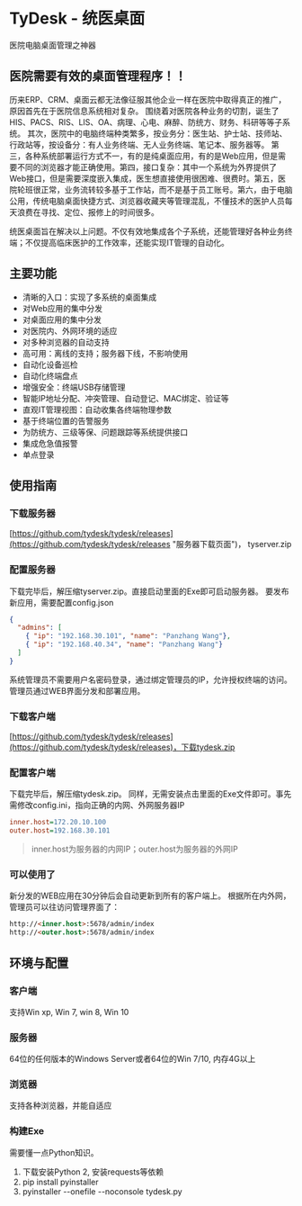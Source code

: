 # TyDesk - 统医桌面
医院电脑桌面管理之神器

## 医院需要有效的桌面管理程序！！
历来ERP、CRM、桌面云都无法像征服其他企业一样在医院中取得真正的推广，原因首先在于医院信息系统相对复杂。 围绕着对医院各种业务的切割，诞生了HIS、PACS、RIS、LIS、OA、病理、心电、麻醉、防统方、财务、科研等等子系统。 其次，医院中的电脑终端种类繁多，按业务分：医生站、护士站、技师站、行政站等，按设备分：有人业务终端、无人业务终端、笔记本、服务器等。 第三，各种系统部署运行方式不一，有的是纯桌面应用，有的是Web应用，但是需要不同的浏览器才能正确使用。第四，接口复杂：其中一个系统为外界提供了Web接口，但是需要深度嵌入集成，医生想直接使用很困难、很费时。第五，医院轮班很正常，业务流转较多基于工作站，而不是基于员工账号。第六，由于电脑公用，传统电脑桌面快捷方式、浏览器收藏夹等管理混乱，不懂技术的医护人员每天浪费在寻找、定位、报修上的时间很多。

统医桌面旨在解决以上问题。不仅有效地集成各个子系统，还能管理好各种业务终端；不仅提高临床医护的工作效率，还能实现IT管理的自动化。

## 主要功能
- 清晰的入口：实现了多系统的桌面集成
- 对Web应用的集中分发
- 对桌面应用的集中分发
- 对医院内、外网环境的适应
- 对多种浏览器的自动支持
- 高可用：离线的支持；服务器下线，不影响使用
- 自动化设备巡检
- 自动化终端盘点
- 增强安全：终端USB存储管理
- 智能IP地址分配、冲突管理、自动登记、MAC绑定、验证等
- 直观IT管理视图：自动收集各终端物理参数
- 基于终端位置的告警服务
- 为防统方、三级等保、问题跟踪等系统提供接口
- 集成危急值报警
- 单点登录



## 使用指南

### 下载服务器
[https://github.com/tydesk/tydesk/releases](https://github.com/tydesk/tydesk/releases "服务器下载页面")， tyserver.zip

### 配置服务器
下载完毕后，解压缩tyserver.zip。直接启动里面的Exe即可启动服务器。 要发布新应用，需要配置config.json


```json
{
  "admins": [
    { "ip": "192.168.30.101", "name": "Panzhang Wang"},
    { "ip": "192.168.40.34", "name": "Panzhang Wang"}
  ]
}
```

系统管理员不需要用户名密码登录，通过绑定管理员的IP，允许授权终端的访问。管理员通过WEB界面分发和部署应用。

### 下载客户端
[https://github.com/tydesk/tydesk/releases](https://github.com/tydesk/tydesk/releases)，下载tydesk.zip

### 配置客户端
下载完毕后，解压缩tydesk.zip。 同样，无需安装点击里面的Exe文件即可。事先需修改config.ini，指向正确的内网、外网服务器IP
```ini
inner.host=172.20.10.100
outer.host=192.168.30.101
```
> inner.host为服务器的内网IP；outer.host为服务器的外网IP

### 可以使用了
新分发的WEB应用在30分钟后会自动更新到所有的客户端上。 根据所在内外网，管理员可以往访问管理界面了：
```html
http://<inner.host>:5678/admin/index
http://<outer.host>:5678/admin/index
```

## 环境与配置

### 客户端
支持Win xp, Win 7, win 8, Win 10

### 服务器
64位的任何版本的Windows Server或者64位的Win 7/10, 内存4G以上

### 浏览器
支持各种浏览器，并能自适应

### 构建Exe
需要懂一点Python知识。

1. 下载安装Python 2, 安装requests等依赖
2. pip install pyinstaller
3. pyinstaller --onefile --noconsole tydesk.py




